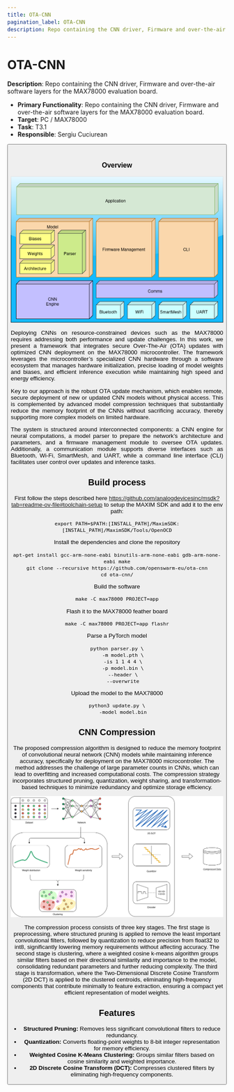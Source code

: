 ```yaml
---
title: OTA-CNN
pagination_label: OTA-CNN
description: Repo containing the CNN driver, Firmware and over-the-air software layers for the MAX78000 evaluation board.
---
```


# OTA-CNN

**Description**: Repo containing the CNN driver, Firmware and over-the-air software layers for the MAX78000 evaluation board.

* **Primary Functionality**: Repo containing the CNN driver, Firmware and over-the-air software layers for the MAX78000 evaluation board.
* **Target**: PC / MAX78000
* **Task**: T3.1
* **Responsible**: Sergiu Cuciurean

<Button label="🔗 openswarm-eu/ota-cnn repository" link="https://github.com/openswarm-eu/ota-cnn" block /><br />

### Overview

![Software Architecture](./sw-stack.png)

<div align="justify">
Deploying CNNs on resource-constrained devices such as the MAX78000 requires addressing both performance and update challenges. In this work, we present a framework that integrates secure Over-The-Air (OTA) updates with optimized CNN deployment on the MAX78000 microcontroller. The framework leverages the microcontroller’s specialized CNN hardware through a software ecosystem that manages hardware initialization, precise loading of model weights and biases, and efficient inference execution while maintaining high speed and energy efficiency.

Key to our approach is the robust OTA update mechanism, which enables remote, secure deployment of new or updated CNN models without physical access. This is complemented by advanced model compression techniques that substantially reduce the memory footprint of the CNNs without sacrificing accuracy, thereby supporting more complex models on limited hardware.

The system is structured around interconnected components: a CNN engine for neural computations, a model parser to prepare the network’s architecture and parameters, and a firmware management module to oversee OTA updates. Additionally, a communication module supports diverse interfaces such as Bluetooth, Wi-Fi, SmartMesh, and UART, while a command line interface (CLI) facilitates user control over updates and inference tasks.
</div>


## Build process

First follow the steps described here https://github.com/analogdevicesinc/msdk?tab=readme-ov-file#toolchain-setup to setup the MAXIM SDK and add it to the env path:

```console
export PATH=$PATH:[INSTALL_PATH]/MaximSDK:[INSTALL_PATH]/MaximSDK/Tools/OpenOCD
```

Install the dependencies and clone the repository

```console
apt-get install gcc-arm-none-eabi binutils-arm-none-eabi gdb-arm-none-eabi make
git clone --recursive https://github.com/openswarm-eu/ota-cnn
cd ota-cnn/
```

Build the software

```console
make -C max78000 PROJECT=app
```

Flash it to the MAX78000 feather board

```console
make -C max78000 PROJECT=app flashr
```

Parse a PyTorch model

```console
python parser.py \
    -m model.pth \
    -is 1 1 4 4 \
    -p model.bin \
    --header \
    --overwrite
```

Upload the model to the MAX78000

```console
python3 update.py \
    -model model.bin
```

## CNN Compression

The proposed compression algorithm is designed to reduce the memory footprint of convolutional neural network (CNN) models while maintaining inference accuracy, specifically for deployment on the MAX78000 microcontroller. The method addresses the challenge of large parameter counts in CNNs, which can lead to overfitting and increased computational costs. The compression strategy incorporates structured pruning, quantization, weight sharing, and transformation-based techniques to minimize redundancy and optimize storage efficiency.

![CNN Compression](./compression.png)

The compression process consists of three key stages. The first stage is preprocessing, where structured pruning is applied to remove the least important convolutional filters, followed by quantization to reduce precision from float32 to int8, significantly lowering memory requirements without affecting accuracy. The second stage is clustering, where a weighted cosine k-means algorithm groups similar filters based on their directional similarity and importance to the model, consolidating redundant parameters and further reducing complexity. The third stage is transformation, where the Two-Dimensional Discrete Cosine Transform (2D DCT) is applied to the clustered centroids, eliminating high-frequency components that contribute minimally to feature extraction, ensuring a compact yet efficient representation of model weights.

## Features
- **Structured Pruning:** Removes less significant convolutional filters to reduce redundancy.
- **Quantization:** Converts floating-point weights to 8-bit integer representation for memory efficiency.
- **Weighted Cosine K-Means Clustering:** Groups similar filters based on cosine similarity and weighted importance.
- **2D Discrete Cosine Transform (DCT):** Compresses clustered filters by eliminating high-frequency components.
